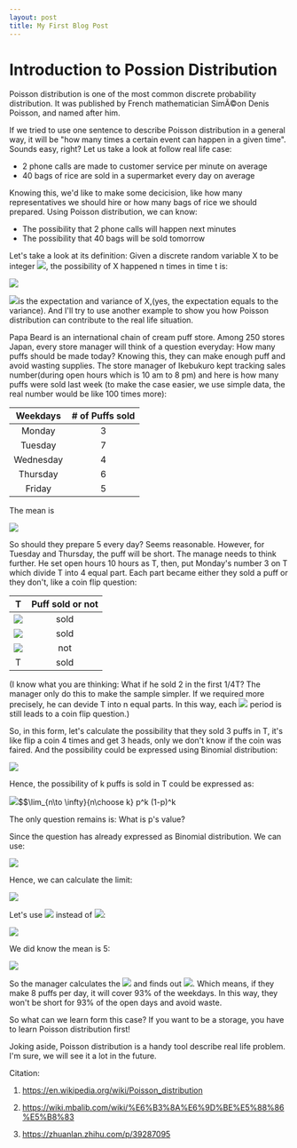 ```yaml
---
layout: post
title: My First Blog Post
---
```


# Introduction to Possion Distribution

Poisson distribution is one of the most common discrete probability distribution. It was published by French mathematician SimÃ©on Denis Poisson, and named after him.  

If we tried to use one sentence to describe Poisson distribution in a general way, it will be "how many times a certain event can happen in a given time". Sounds easy, right? Let us take a look at follow real life case:

* 2 phone calls are made to customer service per minute on average
* 40 bags of rice are sold in a supermarket every day on average

Knowing this, we'd like to make some decicision, like how many representatives we should hire or how many bags of rice we should prepared. Using Poisson distribution, we can know:

* The possibility that 2 phone calls will happen next minutes
* The possibility that 40 bags will be sold tomorrow

Let's take a look at its definition: 
Given a discrete random variable X to be integer <img src="http://chart.googleapis.com/chart?cht=tx&chl= \ge0" style="border:none;">,  the possibility of X happened n times in time t is:

<img src="http://chart.googleapis.com/chart?cht=tx&chl= \frac{(\lambda t)^n e^{-\lambda t}}{n!}" style="border:none;">

<img src="http://chart.googleapis.com/chart?cht=tx&chl= \lambda" style="border:none;">is the expectation and variance of X,(yes, the expectation equals to the variance). And I'll try to use another example to show you how Poisson distribution can contribute to the real life situation.

Papa Beard is an international chain of cream puff store.  Among 250 stores Japan, every store manager will think of a question everyday: How many puffs should be made today? Knowing this, they can make enough puff and avoid wasting supplies. The store manager of Ikebukuro kept tracking sales number(during open hours which is 10 am to 8 pm)  and here is how many puffs were sold last week (to make the case easier, we use simple data, the real number would be like 100 times more):

| Weekdays | # of Puffs sold |
|:----------:|:-----------------:|
| Monday   |       3         |
| Tuesday  |       7         |
| Wednesday|       4         |
| Thursday |       6         |
| Friday   |       5         |


The mean is 

<img src="http://chart.googleapis.com/chart?cht=tx&chl= \overline{x}=\frac {3+7+4+6+5}{5}" style="border:none;">

So should they prepare 5 every day? Seems reasonable. However, for Tuesday and Thursday, the puff will be short.  The manage needs to think further. He set open hours 10 hours as T, then, put Monday's number 3 on T which divide T into 4 equal part. Each part became either they sold a puff or they don't, like a coin flip question:

|   T   | Puff sold or not |
|:-------:|:------------------:|
| <img src="http://chart.googleapis.com/chart?cht=tx&chl= \frac{1}{4}T" style="border:none;">  |      sold        |
| <img src="http://chart.googleapis.com/chart?cht=tx&chl= \frac{2}{4}T" style="border:none;">  |      sold        |
| <img src="http://chart.googleapis.com/chart?cht=tx&chl= \frac{3}{4}T" style="border:none;">  |       not        |
|   T   |      sold        |

(I know what you are thinking: What if he sold 2 in the first 1/4T? The manager only do this to make the sample simpler. If we required more precisely, he can devide T into n equal parts. In this way, each <img src="http://chart.googleapis.com/chart?cht=tx&chl= \frac{T}{n}" style="border:none;"> period is still leads to a coin flip question.) 

So, in this form, let's calculate the possibility that they sold 3 puffs in T, it's like flip a coin 4 times and get 3 heads, only we don't know if the coin was faired. And the possibility could be expressed using Binomial distribution:

<img src="http://chart.googleapis.com/chart?cht=tx&chl= {n\choose 3}p^3(1-p)" style="border:none;">

Hence, the possibility of k puffs is sold in T could be expressed as:

<img src="http://chart.googleapis.com/chart?cht=tx&chl= 在此插入Latex公式" style="border:none;">$$\lim_{n\to \infty}{n\choose k} p^k (1-p)^k

The only question remains is: What is p's value? 

Since the question has already expressed as Binomial distribution. We can use:

<img src="http://chart.googleapis.com/chart?cht=tx&chl= E(x)=np=\mu \rightarrow  p=\frac{\mu}{n}" style="border:none;">

Hence, we can calculate the limit:

<img src="http://chart.googleapis.com/chart?cht=tx&chl= \lim_{n\to \infty}{n\choose k} p^k (1-p)^k= \lim_{n\to \infty}{n\choose k} (\frac{\mu}{n})^k (1-{\frac{\mu}{n}})^k=1" style="border:none;">

Let's use <img src="http://chart.googleapis.com/chart?cht=tx&chl= \lambda" style="border:none;"> instead of <img src="http://chart.googleapis.com/chart?cht=tx&chl= \mu" style="border:none;">:

<img src="http://chart.googleapis.com/chart?cht=tx&chl= P(X=k) = \frac{\lambda^k}{k!} e^{-\lambda}" style="border:none;">

We did know the mean is 5:

<img src="http://chart.googleapis.com/chart?cht=tx&chl= \overline{x}\approx\mu=5 \rightarrow P(X=k)=\frac{5^k}{k!}e^{-5}" style="border:none;">

So the manager calculates the <img src="http://chart.googleapis.com/chart?cht=tx&chl= P(X\le k)" style="border:none;"> and finds out <img src="http://chart.googleapis.com/chart?cht=tx&chl= P(X\le 8)\approx0.93" style="border:none;">. Which means, if they make 8 puffs per day, it will cover 93% of the weekdays. In this way, they won't be short for 93% of the open days and avoid waste.

So what can we learn form this case? If you want to be a storage, you have to learn Poisson distribution first!

Joking aside, Poisson distribution is a handy tool describe real life problem. I'm sure, we will see it a lot in the future.


Citation:
1. https://en.wikipedia.org/wiki/Poisson_distribution

2. https://wiki.mbalib.com/wiki/%E6%B3%8A%E6%9D%BE%E5%88%86%E5%B8%83

3. https://zhuanlan.zhihu.com/p/39287095
